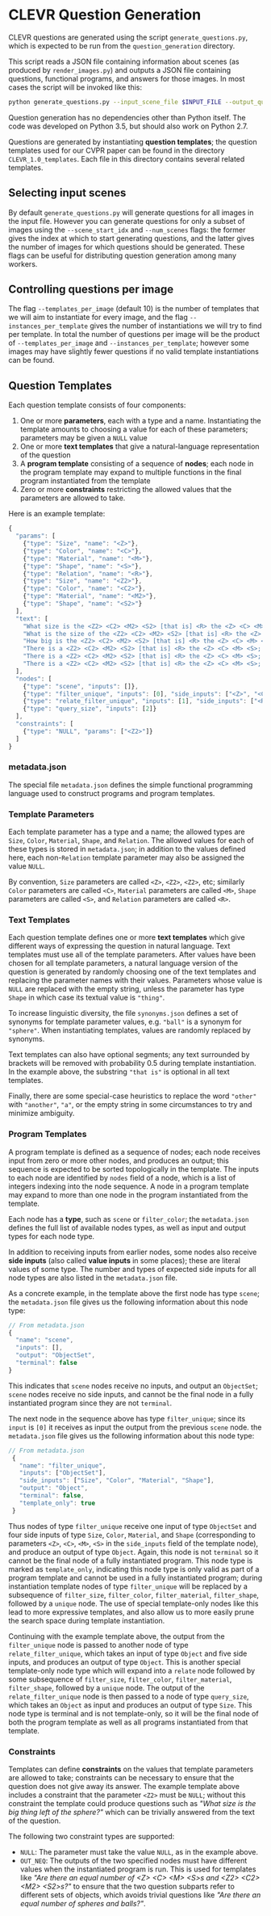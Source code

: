 # CLEVR Question Generation

CLEVR questions are generated using the script `generate_questions.py`, which is expected to be run from 
the `question_generation` directory.

This script reads a JSON file containing information about scenes (as produced by `render_images.py`) and outputs
a JSON file containing questions, functional programs, and answers for those images. In most cases the script will be invoked
like this:

```bash
python generate_questions.py --input_scene_file $INPUT_FILE --output_questions_file $OUTPUT_FILE
```

Question generation has no dependencies other than Python itself. The code was developed on Python 3.5, but should also
work on Python 2.7.

Questions are generated by instantiating **question templates**; the question templates used for our CVPR paper can be
found in the directory `CLEVR_1.0_templates`. Each file in this directory contains several related templates.

## Selecting input scenes
By default `generate_questions.py` will generate questions for all images in the input file. However you can generate questions 
for only a subset of images using the `--scene_start_idx` and `--num_scenes` flags: the former gives the index at which to
start generating questions, and the latter gives the number of images for which questions should be generated.
These flags can be useful for distributing question generation among many workers.

## Controlling questions per image
The flag `--templates_per_image` (default 10) is the number of templates that we will aim to instantiate for every image, and
the flag `--instances_per_template` gives the number of instantiations we will try to find per template. In total the number
of questions per image will be the product of `--templates_per_image` and `--instances_per_template`; however some images may
have slightly fewer questions if no valid template instantiations can be found.

## Question Templates
Each question template consists of four components:

1. One or more **parameters**, each with a type and a name. Instantiating the template amounts to choosing a value for
   each of these parameters; parameters may be given a `NULL` value
2. One or more **text templates** that give a natural-language representation of the question
3. A **program template** consisting of a sequence of **nodes**; each node in the program template
   may expand to multiple functions in the final program instantiated from the template
4. Zero or more **constraints** restricting the allowed values that the parameters are allowed to take.

Here is an example template:

```javascript
{
  "params": [
    {"type": "Size", "name": "<Z>"},
    {"type": "Color", "name": "<C>"},
    {"type": "Material", "name": "<M>"},
    {"type": "Shape", "name": "<S>"},
    {"type": "Relation", "name": "<R>"},
    {"type": "Size", "name": "<Z2>"},
    {"type": "Color", "name": "<C2>"},
    {"type": "Material", "name": "<M2>"},
    {"type": "Shape", "name": "<S2>"}
  ],
  "text": [
    "What size is the <Z2> <C2> <M2> <S2> [that is] <R> the <Z> <C> <M> <S>?",
    "What is the size of the <Z2> <C2> <M2> <S2> [that is] <R> the <Z> <C> <M> <S>?",
    "How big is the <Z2> <C2> <M2> <S2> [that is] <R> the <Z> <C> <M> <S>?",
    "There is a <Z2> <C2> <M2> <S2> [that is] <R> the <Z> <C> <M> <S>; what size is it?",
    "There is a <Z2> <C2> <M2> <S2> [that is] <R> the <Z> <C> <M> <S>; how big is it?",
    "There is a <Z2> <C2> <M2> <S2> [that is] <R> the <Z> <C> <M> <S>; what is its size?"
  ],
  "nodes": [
    {"type": "scene", "inputs": []},
    {"type": "filter_unique", "inputs": [0], "side_inputs": ["<Z>", "<C>", "<M>", "<S>"]},
    {"type": "relate_filter_unique", "inputs": [1], "side_inputs": ["<R>", "<Z2>", "<C2>", "<M2>", "<S2>"]},
    {"type": "query_size", "inputs": [2]}
  ],
  "constraints": [
    {"type": "NULL", "params": ["<Z2>"]}
  ]
}
```

### metadata.json
The special file `metadata.json` defines the simple functional programming language used to construct programs and
program templates.

### Template Parameters
Each template parameter has a type and a name; the allowed types are `Size`, `Color`, `Material`, `Shape`, and `Relation`.
The allowed values for each of these types is stored in `metadata.json`; in addition to the values defined here, each
non-`Relation` template parameter may also be assigned the value `NULL`.

By convention, `Size` parameters are called `<Z>`, `<Z2>`, `<Z2>`, etc; similarly `Color` parameters are called `<C>`, 
`Material` parameters are called `<M>`, `Shape` parameters are called `<S>`, and `Relation` parameters are called `<R>`.

### Text Templates
Each question template defines one or more **text templates** which give different ways of expressing the question in
natural language. Text templates must use all of the template parameters. After values have been chosen for all template
parameters, a natural language version of the question is generated by randomly choosing one of the text templates and
replacing the parameter names with their values. Parameters whose value is `NULL` are replaced with the empty string, unless
the parameter has type `Shape` in which case its textual value is `"thing"`.

To increase linguistic diversity, the file `synonyms.json` defines a set of synonyms for template parameter values,
e.g. `"ball"` is a synonym for `"sphere"`. When instantiating templates, values are randomly replaced by synonyms.

Text templates can also have optional segments; any text surrounded by brackets will be removed with probability 0.5 during
template instantiation. In the example above, the substring `"that is"` is optional in all text templates.

Finally, there are some special-case heuristics to replace the word `"other"` with `"another"`, `"a"`, or the empty string
in some circumstances to try and minimize ambiguity.

### Program Templates
A program template is defined as a sequence of nodes; each node receives input from zero or more other nodes, and produces
an output; this sequence is expected to be sorted topologically in the template. The inputs to each node are identified by
`nodes` field of a node, which is a list of integers indexing into the node sequence. A node in a program template may expand
to more than one node in the program instantiated from the template.

Each node has a **type**, such as `scene`
or `filter_color`; the `metadata.json` defines the full list of available nodes types, as well as input and output types for 
each node type.

In addition to receiving inputs from earlier nodes, some nodes also receive **side inputs** (also called **value inputs**
in some places); these are literal values of some type. The number and types of expected side inputs for all node types are
also listed in the `metadata.json` file.

As a concrete example, in the template above the first node has type `scene`; the `metadata.json` file gives us the following
information about this node type:

```javascript
// From metadata.json
{
  "name": "scene",
  "inputs": [],
  "output": "ObjectSet",
  "terminal": false
}
```

This indicates that `scene` nodes receive no inputs, and output an `ObjectSet`; `scene` nodes receive no side inputs, and
cannot be the final node in a fully instantiated program since they are not `terminal`.

The next node in the sequence above has type `filter_unique`; since its `input` is `[0]` it receives as input the output from 
the previous `scene` node. the `metadata.json` file gives us the following information about this node type:

```javascript
// From metadata.json
 {
   "name": "filter_unique",
   "inputs": ["ObjectSet"],
   "side_inputs": ["Size", "Color", "Material", "Shape"],
   "output": "Object",
   "terminal": false,
   "template_only": true
 }
 ```
Thus nodes of type `filter_unique` receive one input of type `ObjectSet` and four side inputs of type `Size`, `Color`, 
`Material`, and `Shape` (corresponding to parameters `<Z>`, `<C>`, `<M>`, `<S>` in the `side_inputs` field of the template 
node), and produce an output of type `Object`. Again, this node is not `terminal` so it cannot be the final node of a
fully instantiated program. This node type is marked as `template_only`, indicating this node type is only valid as part of
a program template and cannot be used in a fully instantiated program; during instantiation template nodes of type 
`filter_unique` will be replaced by a subsequence of `filter_size`, `filter_color`, `filter_material`, `filter_shape`, 
followed by a `unique` node. The use of special template-only nodes like this lead to more expressive templates, and also
allow us to more easily prune the search space during template instantiation.

Continuing with the example template above, the output from the `filter_unique` node is passed to another node of type
`relate_filter_unique`, which takes an input of type `Object` and five side inputs, and produces an output of type `Object`. 
This is another special template-only node type which will expand into a `relate` node followed by some subsequence of 
`filter_size`, `filter_color`, `filter_material`, `filter_shape`, followed by a `unique` node. The output
of the `relate_filter_unique` node is then passed to a node of type `query_size`, which takes an `Object` as input and
produces an output of type `Size`. This node type is terminal and is not template-only, so it will be the final node of both
the program template as well as all programs instantiated from that template.

### Constraints
Templates can define **constraints** on the values that template parameters are allowed to take; constraints can be necessary
to ensure that the question does not give away its answer. The example template above includes a constraint that the
parameter `<Z2>` must be `NULL`; without this constraint the template could produce questions such as *"What size is the big 
thing left of the sphere?"* which can be trivially answered from the text of the question.

The following two constraint types are supported:
- `NULL`: The parameter must take the value `NULL`, as in the example above.
- `OUT_NEQ`: The outputs of the two specified nodes must have different values when the instantiated program is run. This is used for templates like *"Are there an equal number of \<Z\> \<C\> \<M\> \<S\>s and \<Z2\> \<C2\> \<M2\> \<S2\>s?"* to ensure that the two question subparts refer to different sets of objects, which avoids trivial questions like *"Are there an equal number of spheres and balls?"*.
